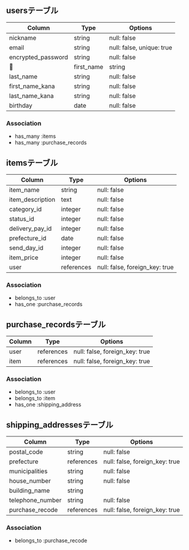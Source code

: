 ## usersテーブル

|Column                         |Type   |Options                  |
|-------------------------------|-------|-------------------------|
|nickname                       |string |null: false              |
|email                          |string |null: false, unique: true|
|encrypted_password             |string |null: false              |
|first_name                     |string |null: false              |
|last_name                      |string |null: false              |
|first_name_kana                |string |null: false              |
|last_name_kana                 |string |null: false              |
|birthday                       |date   |null: false              |

### Association
- has_many  :items
- has_many  :purchase_records

## itemsテーブル

|Column             |Type      |Options                       |
|-------------------|----------|------------------------------|
|item_name          |string    |null: false                   |
|item_description   |text      |null: false                   |
|category_id        |integer   |null: false                   |
|status_id          |integer   |null: false                   |
|delivery_pay_id    |integer   |null: false                   |
|prefecture_id      |date      |null: false                   |
|send_day_id        |integer   |null: false                   |
|item_price         |integer   |null: false                   |
|user               |references|null: false, foreign_key: true|

### Association
- belongs_to :user
- has_one   :purchase_records

## purchase_recordsテーブル

|Column |Type      |Options                       |
|-------|----------|------------------------------|
|user   |references|null: false, foreign_key: true|
|item   |references|null: false, foreign_key: true|

### Association
- belongs_to :user
- belongs_to :item
- has_one    :shipping_address

## shipping_addressesテーブル

|Column               |Type         |Options                       |
|---------------------|-------------|------------------------------|
|postal_code          |string       |null: false                   |
|prefecture           |references   |null: false, foreign_key: true|
|municipalities       |string       |null: false                   |
|house_number         |string       |null: false                   |
|building_name        |string       |                              |
|telephone_number     |string       |null: false                   |
|purchase_recode      |references   |null: false, foreign_key: true|

### Association
- belongs_to :purchase_recode